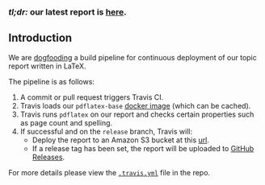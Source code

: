 ### *tl;dr:* our latest report is [here](http://s3.jlk.co/sei/report.pdf).

## Introduction

We are [dogfooding](https://en.wikipedia.org/wiki/Eating_your_own_dog_food) a
build pipeline for continuous deployment of our topic report written in LaTeX.

The pipeline is as follows:

1. A commit or pull request triggers Travis CI.
2. Travis loads our `pdflatex-base` [docker image](https://hub.docker.com/r/jonathanlking/pdflatex-base/) (which can be cached).
3. Travis runs `pdflatex` on our report and checks certain properties such as
   page count and spelling.
4. If successful and on the `release` branch, Travis will:
    - Deploy the report to an Amazon S3 bucket at this [url](http://s3.jlk.co/sei/report.pdf).
    - If a release tag has been set, the report will be uploaded to [GitHub
      Releases](https://github.com/jonathanlking/sei-topic-5/releases).

For more details please view the
[`.travis.yml`](https://raw.githubusercontent.com/jonathanlking/sei-topic-5/release/.travis.yml) file in the repo.
